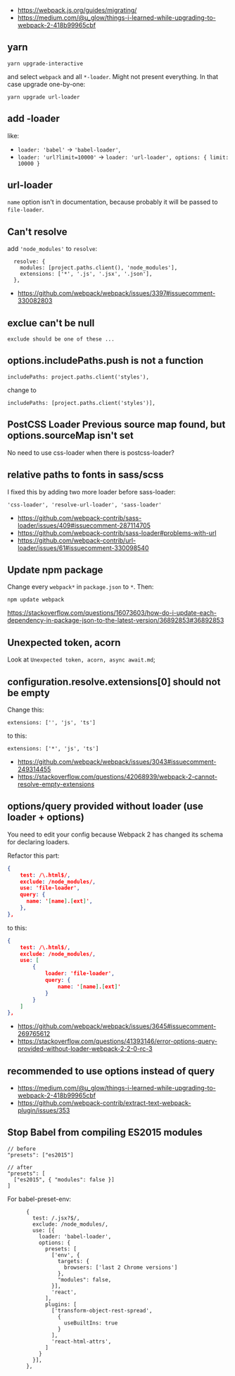 - https://webpack.js.org/guides/migrating/
- https://medium.com/@u_glow/things-i-learned-while-upgrading-to-webpack-2-418b99965cbf

## yarn

`yarn upgrade-interactive`

and select `webpack` and all `*-loader`. Might not present everything. In that case upgrade one-by-one:

`yarn upgrade url-loader`

## add -loader

like:
- `loader: 'babel'` -> `'babel-loader'`,
- `loader: 'url?limit=10000'` -> `loader: 'url-loader', options: { limit: 10000 }`

## url-loader

`name` option isn't in documentation, because probably it will be passed to `file-loader`.

## Can't resolve

add `'node_modules'` to `resolve`:

```
  resolve: {
    modules: [project.paths.client(), 'node_modules'],
    extensions: ['*', '.js', '.jsx', '.json'],
  },
```

- https://github.com/webpack/webpack/issues/3397#issuecomment-330082803

## exclue can't be null

`exclude should be one of these ...`

## options.includePaths.push is not a function

`includePaths: project.paths.client('styles'),`

change to

`includePaths: [project.paths.client('styles')],`

## PostCSS Loader Previous source map found, but options.sourceMap isn't set

No need to use css-loader when there is postcss-loader?

## relative paths to fonts in sass/scss

I fixed this by adding two more loader before sass-loader:

`'css-loader', 'resolve-url-loader', 'sass-loader'`

- https://github.com/webpack-contrib/sass-loader/issues/409#issuecomment-287114705
- https://github.com/webpack-contrib/sass-loader#problems-with-url
- https://github.com/webpack-contrib/url-loader/issues/61#issuecomment-330098540

## Update npm package

Change every `webpack*` in `package.json` to `*`. Then:

`npm update webpack`

https://stackoverflow.com/questions/16073603/how-do-i-update-each-dependency-in-package-json-to-the-latest-version/36892853#36892853

## Unexpected token, acorn

Look at `Unexpected token, acorn, async await.md`;

## configuration.resolve.extensions[0] should not be empty

Change this:

`extensions: ['', 'js', 'ts']`

to this:

`extensions: ['*', 'js', 'ts']`

- https://github.com/webpack/webpack/issues/3043#issuecomment-249314455
- https://stackoverflow.com/questions/42068939/webpack-2-cannot-resolve-empty-extensions

## options/query provided without loader (use loader + options)

You need to edit your config because Webpack 2 has changed its schema for declaring loaders.

Refactor this part:

```json
{
    test: /\.html$/,
    exclude: /node_modules/,
    use: 'file-loader',
    query: {
      name: '[name].[ext]',
    },
},
```
to this:

```json
{
    test: /\.html$/,
    exclude: /node_modules/,
    use: [
        {
            loader: 'file-loader',
            query: {
                name: '[name].[ext]'
            }
        }
    ]
},
```

- https://github.com/webpack/webpack/issues/3645#issuecomment-269765612
- https://stackoverflow.com/questions/41393146/error-options-query-provided-without-loader-webpack-2-2-0-rc-3

## recommended to use options instead of query

- https://medium.com/@u_glow/things-i-learned-while-upgrading-to-webpack-2-418b99965cbf
- https://github.com/webpack-contrib/extract-text-webpack-plugin/issues/353

## Stop Babel from compiling ES2015 modules

```
// before
"presets": ["es2015"]

// after
"presets": [
  ["es2015", { "modules": false }]
]
```

For babel-preset-env:

```
      {
        test: /.jsx?$/,
        exclude: /node_modules/,
        use: [{
          loader: 'babel-loader',
          options: {
            presets: [
              ['env', {
                targets: {
                  browsers: ['last 2 Chrome versions']
                },
                "modules": false,
              }],
              'react',
            ],
            plugins: [
              ['transform-object-rest-spread',
                {
                  useBuiltIns: true
                }
              ],
              'react-html-attrs',
            ]
          }
        }],
      },
```
